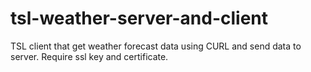 # tsl-weather-server-and-client

TSL client that get weather forecast data using CURL and send data to server.
Require ssl key and certificate.
